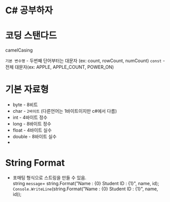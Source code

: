 # C# 공부하자


# 코딩 스탠다드

camelCasing 

`기본 변수명` - 두번째 단어부터는 대문자 (ex: count, rowCount, numCount)
`const` - 전체 대문자(ex: APPLE, APPLE_COUNT, POWER_ON)

# 기본 자료형

- byte - 8비트
- char - `2바이트` (다른언어는 1바이트이지만 c#에서 다름)
- int - 4바이트 정수
- long - 8바이트 정수
- float - 4바이트 실수
- double - 8바이트 실수
-


# String Format
- 포매팅 형식으로 스트링을 만들 수 있음.  
string `message`= string.Format("Name : {0}     Student ID : {1}", name, id);
`Console.WriteLine`(string.Format("Name : {0}     Student ID : {1}", name, id));
